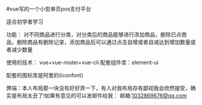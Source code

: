 #vue写的一个小型单页pos支付平台

适合初学者学习

功能：
	对不同商品进行分类，对分类后的商品能够进行添加商品，删除已点商品，删除商品有删除记录，添加商品后可以通过点击自增或者自减达到增加数量或者减少数量

使用的技术：
	vue+vue-router+vue-cli
配套组件库：element-ui

配套的图标库是阿里的(iconfont)

弊端：本人布局那一块没有好好弄一下，有人对我布局存有鄙视我会欣然接受，确实是布局太丑了!如果有意见的可以发邮件给我：
		邮箱:1032869676@qq.com

	